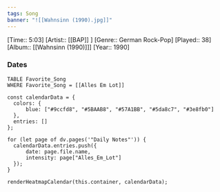 ```yaml
---
tags: Song  
banner: "![[Wahnsinn (1990).jpg]]"
---
```

[Time:: 5:03]
[Artist:: [[BAP]] ]
[Genre:: German Rock-Pop]
[Played:: 38]
[Album:: [[Wahnsinn (1990)]]]
[Year:: 1990]
### Dates
````dataview
TABLE Favorite_Song
WHERE Favorite_Song = [[Alles Em Lot]]
````

  ```dataviewjs
const calendarData = { 
	colors: { 
		blue: ["#9ccfd8", "#5BAAB8", "#57A1BB", "#5da8c7", "#3e8fb0"] 
	}, 
	entries: [] 
}; 

for (let page of dv.pages('"Daily Notes"')) { 
	calendarData.entries.push({ 
		date: page.file.name, 
		intensity: page["Alles_Em_Lot"]
	}); 
} 

renderHeatmapCalendar(this.container, calendarData);
```
